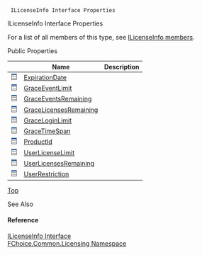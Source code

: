 ﻿     ILicenseInfo Interface Properties                                                   

ILicenseInfo Interface Properties

For a list of all members of this type, see [ILicenseInfo members](FChoice.Common~FChoice.Common.Licensing.ILicenseInfo_members.md).

Public Properties

|   | Name | Description |
| --- | --- | --- |
| ![ Property](dotnetimages/Property.png) | [ExpirationDate](FChoice.Common~FChoice.Common.Licensing.ILicenseInfo~ExpirationDate.md) |   |
| ![ Property](dotnetimages/Property.png) | [GraceEventLimit](FChoice.Common~FChoice.Common.Licensing.ILicenseInfo~GraceEventLimit.md) |   |
| ![ Property](dotnetimages/Property.png) | [GraceEventsRemaining](FChoice.Common~FChoice.Common.Licensing.ILicenseInfo~GraceEventsRemaining.md) |   |
| ![ Property](dotnetimages/Property.png) | [GraceLicensesRemaining](FChoice.Common~FChoice.Common.Licensing.ILicenseInfo~GraceLicensesRemaining.md) |   |
| ![ Property](dotnetimages/Property.png) | [GraceLoginLimit](FChoice.Common~FChoice.Common.Licensing.ILicenseInfo~GraceLoginLimit.md) |   |
| ![ Property](dotnetimages/Property.png) | [GraceTimeSpan](FChoice.Common~FChoice.Common.Licensing.ILicenseInfo~GraceTimeSpan.md) |   |
| ![ Property](dotnetimages/Property.png) | [ProductId](FChoice.Common~FChoice.Common.Licensing.ILicenseInfo~ProductId.md) |   |
| ![ Property](dotnetimages/Property.png) | [UserLicenseLimit](FChoice.Common~FChoice.Common.Licensing.ILicenseInfo~UserLicenseLimit.md) |   |
| ![ Property](dotnetimages/Property.png) | [UserLicensesRemaining](FChoice.Common~FChoice.Common.Licensing.ILicenseInfo~UserLicensesRemaining.md) |   |
| ![ Property](dotnetimages/Property.png) | [UserRestriction](FChoice.Common~FChoice.Common.Licensing.ILicenseInfo~UserRestriction.md) |   |

[Top](#top)

See Also

#### Reference

[ILicenseInfo Interface](FChoice.Common~FChoice.Common.Licensing.ILicenseInfo.md)  
[FChoice.Common.Licensing Namespace](FChoice.Common~FChoice.Common.Licensing_namespace.md)
